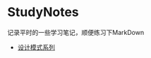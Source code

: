# StudyNotes
记录平时的一些学习笔记，顺便练习下MarkDown

* [设计模式系列](basic/src/main/java/com/deservel/designpatterns)
